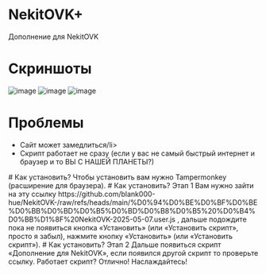 # NekitOVK+
Дополнение для NekitOVK
# Скриншоты
![image](https://github.com/user-attachments/assets/5138bab5-beb1-497b-a30e-d54b64f7c11d)
![image](https://github.com/user-attachments/assets/c661c933-e781-45ef-9308-97de51b77f84)
![image](https://github.com/user-attachments/assets/d2be6b91-b266-46be-897b-0dd4520c57a2)
# Проблемы
<ul>
  <li>Сайт может замедлиться/li>
  <li>Скрипт работает не сразу (если у вас не самый быстрый интернет и браузер и то ВЫ С НАШЕЙ ПЛАНЕТЫ?)</li>
</ul>
# Как установить?
Чтобы установить вам нужно Tampermonkey (расширение для браузера).
# Как установить? Этап 1
Вам нужно зайти на эту ссылку https://github.com/blank000-hue/NekitOVK-/raw/refs/heads/main/%D0%94%D0%BE%D0%BF%D0%BE%D0%BB%D0%BD%D0%B5%D0%BD%D0%B8%D0%B5%20%D0%B4%D0%BB%D1%8F%20NekitOVK-2025-05-07.user.js ,
дальше подождите пока не появиться кнопка «Установить» (или «Установить скрипт», просто я забыл), нажмите кнопку «Установить» (или «Установить скрипт»).
# Как установить? Этап 2
Дальше появиться скрипт «Дополнение для NekitOVK», если появился другой скрипт то проверьте ссылку. Работает скрипт? Отлично! Наслаждайтесь!
